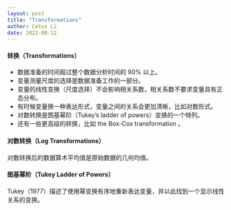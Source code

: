 ```yaml
---
layout: post
title: "Transformations"
author: Cetus Li
date: 2022-08-12
---
```

#### **转换（Transformations）**
- 数据准备的时间超过整个数据分析时间的 90% 以上。
- 变量测量尺度的选择是数据准备工作的一部分。
- 变量的线性变换（尺度选择）不会影响相关系数，相关系数不要求变量具有正态分布。
- 有时候变量换一种表达形式，变量之间的关系会更加清晰，比如对数形式。
- 对数转换是图基幂阶（Tukey’s ladder of powers）变换的一个特列。
- 还有一些更高级的转换，比如 the Box-Cox transformation 。

#### **对数转换（Log Transformations）**
对数转换后的数据算术平均值是原始数据的几何均值。

#### **图基幂阶（Tukey Ladder of Powers）**
Tukey（1977）描述了使用幂变换有序地重新表达变量，并以此找到一个显示线性关系的变换。

